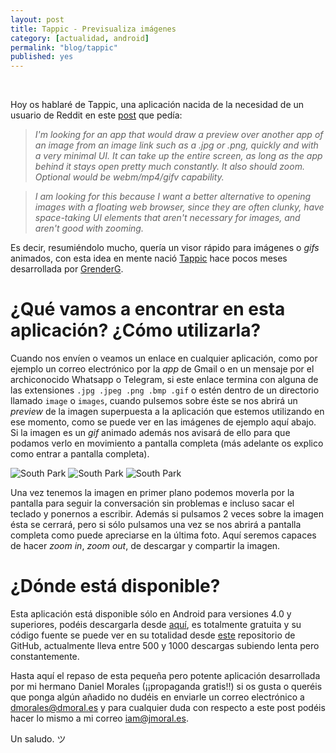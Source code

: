 ```yaml
---
layout: post
title: Tappic - Previsualiza imágenes
category: [actualidad, android]
permalink: "blog/tappic"
published: yes
---
```


<br>

Hoy os hablaré de Tappic, una aplicación nacida de la necesidad de un usuario de Reddit en este [post](https://www.reddit.com/r/androidapps/comments/4gn3t7/request_an_app_that_only_opens_images_from/ "Reddit") que pedía:

> *I'm looking for an app that would draw a preview over another app of an image from an image link such as a .jpg or .png, quickly and with a very minimal UI. It can take up the entire screen, as long as the app behind it stays open pretty much constantly. It also should zoom. Optional would be webm/mp4/gifv capability.*

> *I am looking for this because I want a better alternative to opening images with a floating web browser, since they are often clunky, have space-taking UI elements that aren't necessary for images, and aren't good with zooming.*

Es decir, resumiéndolo mucho, quería un visor rápido para imágenes o *gifs* animados, con esta idea en mente nació [Tappic](https://play.google.com/store/apps/details?id=es.dmoral.tappic "Tappic") hace pocos meses desarrollada por [GrenderG](http://dmoral.es "Daniel Morales").

# ¿Qué vamos a encontrar en esta aplicación? ¿Cómo utilizarla?

Cuando nos envíen o veamos un enlace en cualquier aplicación, como por ejemplo un correo electrónico por la *app* de Gmail o en un mensaje por el archiconocido Whatsapp o Telegram, si este enlace termina con alguna de las extensiones `.jpg .jpeg .png .bmp .gif` o estén dentro de un directorio llamado `image` o `images`, cuando pulsemos sobre éste se nos abrirá un *preview* de la imagen superpuesta a la aplicación que estemos utilizando en ese momento, como se puede ver en las imágenes de ejemplo aquí abajo. Si la imagen es un *gif* animado además nos avisará de ello para que podamos verlo en movimiento a pantalla completa (más adelante os explico como entrar a pantalla completa).

<img class="inlinethree" src="/assets/img/southpark-screenshot.png" alt="South Park">
<img class="inlinethree" src="/assets/img/southpark-mysterion.png" alt="South Park">
<img class="inlinethree" src="/assets/img/southpark-tappic.png" alt="South Park">

Una vez tenemos la imagen en primer plano podemos moverla por la pantalla para seguir la conversación sin problemas e incluso sacar el teclado y ponernos a escribir. Además si pulsamos 2 veces sobre la imagen ésta se cerrará, pero si sólo pulsamos una vez se nos abrirá a pantalla completa como puede apreciarse en la última foto. Aquí seremos capaces de hacer *zoom in*, *zoom out*, de descargar y compartir la imagen.

# ¿Dónde está disponible?

Esta aplicación está disponible sólo en Android para versiones 4.0 y superiores, podéis descargarla desde [aquí](https://play.google.com/store/apps/details?id=es.dmoral.tappic "Tappic"), es totalmente gratuita y su código fuente se puede ver en su totalidad desde [este](https://github.com/GrenderG/Tappic) repositorio de GitHub, actualmente lleva entre 500 y 1000 descargas subiendo lenta pero constantemente.

Hasta aquí el repaso de esta pequeña pero potente aplicación desarrollada por mi hermano Daniel Morales (¡¡propaganda gratis!!) si os gusta o queréis que ponga algún añadido no dudéis en enviarle un correo electrónico a [dmorales@dmoral.es](mailto:dmorales@dmoral.es "dmorales@dmoral.es") y para cualquier duda con respecto a este post podéis hacer lo mismo a mi correo [iam@jmoral.es](mailto:iam@jmoral.es "iam@jmoral.es").

Un saludo. ツ
